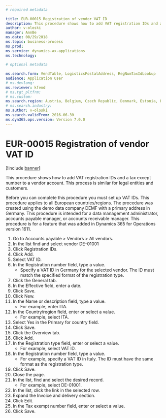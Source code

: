 ```yaml
--- 
# required metadata 
 
title: EUR-00015 Registration of vendor VAT ID
description: This procedure shows how to add VAT registration IDs and a tax except number to a vendor account. 
author: v-oloski
manager: AnnBe 
ms.date: 08/29/2018
ms.topic: business-process 
ms.prod:  
ms.service: dynamics-ax-applications 
ms.technology:  
 
# optional metadata 
 
ms.search.form: VendTable, LogisticsPostalAddress, RegNumTaxIdLookup   
audience: Application User 
# ms.devlang:  
ms.reviewer: kfend
# ms.tgt_pltfrm:  
# ms.custom:  
ms.search.region: Austria, Belgium, Czech Republic, Denmark, Estonia, Finland, France, Germany, Hungary, Ireland, Italy, Latvia, Lithuania, Netherlands, Poland, Spain, Sweden, United Kingdom
# ms.search.industry: 
ms.author: v-oloski
ms.search.validFrom: 2016-06-30 
ms.dyn365.ops.version: Version 7.0.0 
---
```

# EUR-00015 Registration of vendor VAT ID

[!include [banner](../../includes/banner.md)]

This procedure shows how to add VAT registration IDs and a tax except number to a vendor account. This process is similar for legal entities and customers. 

Before you can complete this procedure you must set up VAT IDs. This procedure applies to all European countries/regions. The procedure was created using the demo data company DEMF with a primary address in Germany. This procedure is intended for a data management administrator, accounts payable manager, or accounts receivable manager. This procedure is for a feature that was added in Dynamics 365 for Operations version 1611.

1. Go to Accounts payable > Vendors > All vendors.
2. In the list find and select vendor DE-01001
3. Click Registration IDs.
4. Click Add.
5. Select VAT ID.
6. In the Registration number field, type a value.
    * Specify a VAT ID in Germany for the selected vendor. The ID must match the specified format of the registration type.  
7. Click the General tab.
8. In the Effective field, enter a date.
9. Click Save.
10. Click New.
11. In the Name or description field, type a value.
    * For example, enter ITA.  
12. In the Country/region field, enter or select a value.
    * For example, select ITA.  
13. Select Yes in the Primary for country field.
14. Click Save.
15. Click the Overview tab.
16. Click Add.
17. In the Registration type field, enter or select a value.
    * For example, select VAT ID.  
18. In the Registration number field, type a value.
    * For example, specify a VAT ID in Italy.  The ID must have the same format as the registration type.  
19. Click Save.
20. Close the page.
21. In the list, find and select the desired record.
    * For example, select DE-01001.  
22. In the list, click the link in the selected row.
23. Expand the Invoice and delivery section.
24. Click Edit.
25. In the Tax exempt number field, enter or select a value.
26. Click Save.

